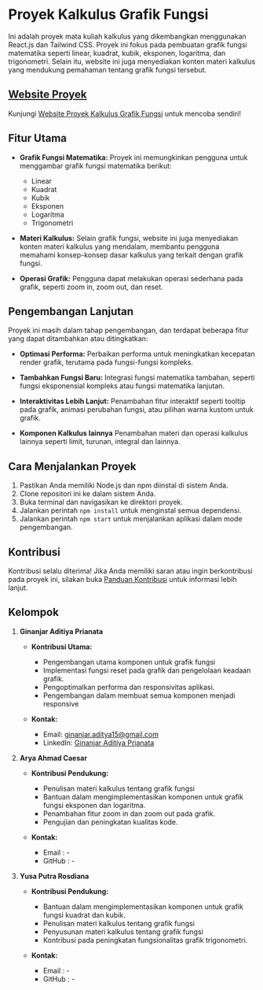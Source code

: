 # Proyek Kalkulus Grafik Fungsi

Ini adalah proyek mata kuliah kalkulus yang dikembangkan menggunakan React.js dan Tailwind CSS. Proyek ini fokus pada pembuatan grafik fungsi matematika seperti linear, kuadrat, kubik, eksponen, logaritma, dan trigonometri. Selain itu, website ini juga menyediakan konten materi kalkulus yang mendukung pemahaman tentang grafik fungsi tersebut.

## [Website Proyek](https://kudith.github.io/calculus101)

Kunjungi [Website Proyek Kalkulus Grafik Fungsi](https://kudith.github.io/calculus101) untuk mencoba sendiri!

## Fitur Utama

- **Grafik Fungsi Matematika:** Proyek ini memungkinkan pengguna untuk menggambar grafik fungsi matematika berikut:

  - Linear
  - Kuadrat
  - Kubik
  - Eksponen
  - Logaritma
  - Trigonometri

- **Materi Kalkulus:** Selain grafik fungsi, website ini juga menyediakan konten materi kalkulus yang mendalam, membantu pengguna memahami konsep-konsep dasar kalkulus yang terkait dengan grafik fungsi.

- **Operasi Grafik:** Pengguna dapat melakukan operasi sederhana pada grafik, seperti zoom in, zoom out, dan reset.

## Pengembangan Lanjutan

Proyek ini masih dalam tahap pengembangan, dan terdapat beberapa fitur yang dapat ditambahkan atau ditingkatkan:

- **Optimasi Performa:** Perbaikan performa untuk meningkatkan kecepatan render grafik, terutama pada fungsi-fungsi kompleks.

- **Tambahkan Fungsi Baru:** Integrasi fungsi matematika tambahan, seperti fungsi eksponensial kompleks atau fungsi matematika lanjutan.

- **Interaktivitas Lebih Lanjut:** Penambahan fitur interaktif seperti tooltip pada grafik, animasi perubahan fungsi, atau pilihan warna kustom untuk grafik.

- **Komponen Kalkulus lainnya** Penambahan materi dan operasi kalkulus lainnya seperti limit, turunan, integral dan lainnya.

## Cara Menjalankan Proyek

1. Pastikan Anda memiliki Node.js dan npm diinstal di sistem Anda.
2. Clone repositori ini ke dalam sistem Anda.
3. Buka terminal dan navigasikan ke direktori proyek.
4. Jalankan perintah `npm install` untuk menginstal semua dependensi.
5. Jalankan perintah `npm start` untuk menjalankan aplikasi dalam mode pengembangan.

## Kontribusi

Kontribusi selalu diterima! Jika Anda memiliki saran atau ingin berkontribusi pada proyek ini, silakan buka [Panduan Kontribusi](CONTRIBUTING.md) untuk informasi lebih lanjut.

## Kelompok

1. **Ginanjar Aditiya Prianata**

   - **Kontribusi Utama:**

     - Pengembangan utama komponen untuk grafik fungsi
     - Implementasi fungsi reset pada grafik dan pengelolaan keadaan grafik.
     - Pengoptimalkan performa dan responsivitas aplikasi.
     - Pengembangan dalam membuat semua komponen menjadi responsive

   - **Kontak:**
     - Email: ginanjar.aditya15@gmail.com
     - LinkedIn: [Ginanjar Aditiya Prianata](https://www.linkedin.com/in/ginanjar-aditiya-prianata-744691242/)

2. **Arya Ahmad Caesar**

   - **Kontribusi Pendukung:**

     - Penulisan materi kalkulus tentang grafik fungsi
     - Bantuan dalam mengimplementasikan komponen untuk grafik fungsi eksponen dan logaritma.
     - Penambahan fitur zoom in dan zoom out pada grafik.
     - Pengujian dan peningkatan kualitas kode.

   - **Kontak:**
     - Email : -
     - GitHub : -

3. **Yusa Putra Rosdiana**

   - **Kontribusi Pendukung:**

     - Bantuan dalam mengimplementasikan komponen untuk grafik fungsi kuadrat dan kubik.
     - Penulisan materi kalkulus tentang grafik fungsi
     - Penyusunan materi kalkulus tentang grafik fungsi
     - Kontribusi pada peningkatan fungsionalitas grafik trigonometri.

   - **Kontak:**
     - Email : -
     - GitHub : -
